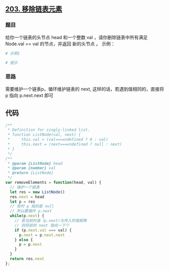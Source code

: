 ## [203. 移除链表元素](https://leetcode-cn.com/problems/remove-linked-list-elements/)
### 题目
给你一个链表的头节点 head 和一个整数 val ，请你删除链表中所有满足 Node.val == val 的节点，并返回 新的头节点 。
示例：
```sh
# 示例1

# 提示
```
### 思路
需要维护一个链表p，循环维护链表的 next, 这样的话，若遇到值相同的，直接将 p 指向 p.next.next 即可
## 代码
```javascript
/**
 * Definition for singly-linked list.
 * function ListNode(val, next) {
 *     this.val = (val===undefined ? 0 : val)
 *     this.next = (next===undefined ? null : next)
 * }
 */
/**
 * @param {ListNode} head
 * @param {number} val
 * @return {ListNode}
 */
var removeElements = function(head, val) {
  // 维护一个链表
  let res = new ListNode()
  res.next = head
  let p = res
  // 些时 p 指的是 null
  // 所以要循环 p.next
  while(p.next) {
    // 若当前的值（p.next)与传入的值相等
    // 则将前的 next 指向一下个
    if (p.next.val === val) {
      p.next = p.next.next
    } else {
      p = p.next
    }
  }
  return res.next
};
```


